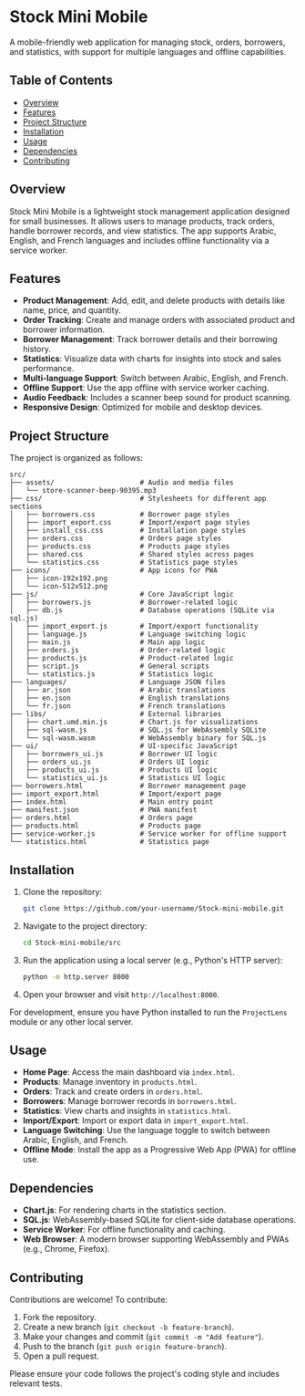 # Stock Mini Mobile

A mobile-friendly web application for managing stock, orders, borrowers, and statistics, with support for multiple languages and offline capabilities.

## Table of Contents
- [Overview](#overview)
- [Features](#features)
- [Project Structure](#project-structure)
- [Installation](#installation)
- [Usage](#usage)
- [Dependencies](#dependencies)
- [Contributing](#contributing)

## Overview
Stock Mini Mobile is a lightweight stock management application designed for small businesses. It allows users to manage products, track orders, handle borrower records, and view statistics. The app supports Arabic, English, and French languages and includes offline functionality via a service worker.

## Features
- **Product Management**: Add, edit, and delete products with details like name, price, and quantity.
- **Order Tracking**: Create and manage orders with associated product and borrower information.
- **Borrower Management**: Track borrower details and their borrowing history.
- **Statistics**: Visualize data with charts for insights into stock and sales performance.
- **Multi-language Support**: Switch between Arabic, English, and French.
- **Offline Support**: Use the app offline with service worker caching.
- **Audio Feedback**: Includes a scanner beep sound for product scanning.
- **Responsive Design**: Optimized for mobile and desktop devices.

## Project Structure
The project is organized as follows:

```
src/
├── assets/                     # Audio and media files
│   └── store-scanner-beep-90395.mp3
├── css/                        # Stylesheets for different app sections
│   ├── borrowers.css           # Borrower page styles
│   ├── import_export.css       # Import/export page styles
│   ├── install_css.css         # Installation page styles
│   ├── orders.css              # Orders page styles
│   ├── products.css            # Products page styles
│   ├── shared.css              # Shared styles across pages
│   └── statistics.css          # Statistics page styles
├── icons/                      # App icons for PWA
│   ├── icon-192x192.png
│   └── icon-512x512.png
├── js/                         # Core JavaScript logic
│   ├── borrowers.js            # Borrower-related logic
│   ├── db.js                   # Database operations (SQLite via sql.js)
│   ├── import_export.js        # Import/export functionality
│   ├── language.js             # Language switching logic
│   ├── main.js                 # Main app logic
│   ├── orders.js               # Order-related logic
│   ├── products.js             # Product-related logic
│   ├── script.js               # General scripts
│   └── statistics.js           # Statistics logic
├── languages/                  # Language JSON files
│   ├── ar.json                 # Arabic translations
│   ├── en.json                 # English translations
│   └── fr.json                 # French translations
├── libs/                       # External libraries
│   ├── chart.umd.min.js        # Chart.js for visualizations
│   ├── sql-wasm.js             # SQL.js for WebAssembly SQLite
│   └── sql-wasm.wasm           # WebAssembly binary for SQL.js
├── ui/                         # UI-specific JavaScript
│   ├── borrowers_ui.js         # Borrower UI logic
│   ├── orders_ui.js            # Orders UI logic
│   ├── products_ui.js          # Products UI logic
│   └── statistics_ui.js        # Statistics UI logic
├── borrowers.html              # Borrower management page
├── import_export.html          # Import/export page
├── index.html                  # Main entry point
├── manifest.json               # PWA manifest
├── orders.html                 # Orders page
├── products.html               # Products page
├── service-worker.js           # Service worker for offline support
└── statistics.html             # Statistics page
```

## Installation
1. Clone the repository:
   ```bash
   git clone https://github.com/your-username/Stock-mini-mobile.git
   ```
2. Navigate to the project directory:
   ```bash
   cd Stock-mini-mobile/src
   ```
3. Run the application using a local server (e.g., Python's HTTP server):
   ```bash
   python -m http.server 8000
   ```
4. Open your browser and visit `http://localhost:8000`.

For development, ensure you have Python installed to run the `ProjectLens` module or any other local server.

## Usage
- **Home Page**: Access the main dashboard via `index.html`.
- **Products**: Manage inventory in `products.html`.
- **Orders**: Track and create orders in `orders.html`.
- **Borrowers**: Manage borrower records in `borrowers.html`.
- **Statistics**: View charts and insights in `statistics.html`.
- **Import/Export**: Import or export data in `import_export.html`.
- **Language Switching**: Use the language toggle to switch between Arabic, English, and French.
- **Offline Mode**: Install the app as a Progressive Web App (PWA) for offline use.

## Dependencies
- **Chart.js**: For rendering charts in the statistics section.
- **SQL.js**: WebAssembly-based SQLite for client-side database operations.
- **Service Worker**: For offline functionality and caching.
- **Web Browser**: A modern browser supporting WebAssembly and PWAs (e.g., Chrome, Firefox).

## Contributing
Contributions are welcome! To contribute:
1. Fork the repository.
2. Create a new branch (`git checkout -b feature-branch`).
3. Make your changes and commit (`git commit -m "Add feature"`).
4. Push to the branch (`git push origin feature-branch`).
5. Open a pull request.

Please ensure your code follows the project's coding style and includes relevant tests.
